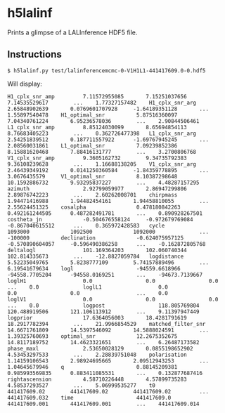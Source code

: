 h5lalinf
==========

Prints a glimpse of a LALInference HDF5 file.

Instructions
------------

	$ h5lalinf.py test/lalinferencemcmc-0-V1H1L1-441417609.0-0.hdf5 

Will display:

`
H1_cplx_snr_amp     	7.11572955085   	7.15251037656   	7.14535529617   	 ... 	1.77327157482   
H1_cplx_snr_arg     	2.65848902639   	0.0769601707928 	-1.64189351128  	 ... 	1.55897540478   
H1_optimal_snr      	5.87516360097   	7.04340761224   	6.95236578036   	 ... 	2.90844506461   
L1_cplx_snr_amp     	8.85124030099   	8.65694854113   	8.76683405223   	 ... 	0.362726477398  
L1_cplx_snr_arg     	2.54251839512   	0.187711557922  	-1.69767945245  	 ... 	2.08560031861   
L1_optimal_snr      	7.09239852386   	8.15881620468   	7.88416131777   	 ... 	3.2700806768    
V1_cplx_snr_amp     	9.3605162732    	9.34735792383   	9.36108239628   	 ... 	1.16688138205   
V1_cplx_snr_arg     	2.46439349192   	0.0141250360584 	-1.84359778895  	 ... 	3.0676435579    
V1_optimal_snr      	8.10387298648   	10.1592886732   	9.93295837227   	 ... 	4.48287157295   
azimuth             	2.92799059977   	2.86947299806   	2.89876742223   	 ... 	2.60262008701   
chirpmass           	1.94471416988   	1.94482454161   	1.94458810055   	 ... 	2.55624451325   
cosalpha            	0.478180842263  	0.492161244505  	0.487282491781  	 ... 	0.890928267501  
costheta_jn         	-0.504676558124 	-0.972679769084 	-0.867040615512 	 ... 	0.365972428583  
cycle               	1093000         	1092500         	1092000         	 ... 	-100000         
declination         	-0.624075957125 	-0.570890604057 	-0.596490386258 	 ... 	-0.162872805768 
deltalogl           	101.169364203   	102.060740344   	102.814335673   	 ... 	-12.8827059784  
logdistance         	5.52235049765   	5.8238777109    	5.74157889496   	 ... 	6.19541679634   
logl                	-94559.6618966  	-94558.7705204  	-94558.0169251  	 ... 	-94673.7139667  
loglH1              	0.0             	0.0             	0.0             	 ... 	0.0             
loglL1              	0.0             	0.0             	0.0             	 ... 	0.0             
loglV1              	0.0             	0.0             	0.0             	 ... 	0.0             
logpost             	118.805769804   	120.488919506   	121.106113912   	 ... 	9.11397947449   
logprior            	17.6364056003   	18.4281791619   	18.2917782394   	 ... 	21.9966854529   
matched_filter_snr  	14.6671761809   	14.5397546092   	14.5888024591   	 ... 	1.39325760693   
optimal_snr         	12.2675352675   	14.8117189752   	14.4623321651   	 ... 	6.26487173582   
phase_maxl          	2.53650028129   	0.0855198652902 	4.53453297533   	 ... 	2.28839751048   
polarisation        	1.14159106543   	2.98924695665   	2.09512943253   	 ... 	1.04645679946   
q                   	0.88145209381   	0.985993569835  	0.883411085531  	 ... 	0.132877687416  
rightascension      	4.58710226448   	4.57899735283   	4.58537293527   	 ... 	5.06999535277   
t0                  	441417609.02    	441417609.02    	441417609.02    	 ... 	441417609.032   
time                	441417609.0     	441417609.001   	441417609.001   	 ... 	441417609.014
`

